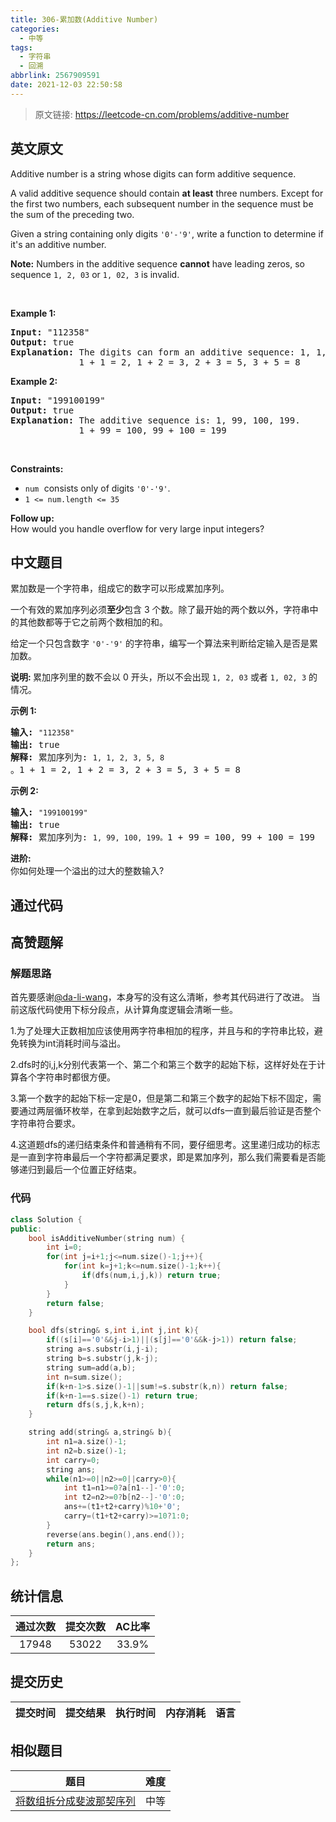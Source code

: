 ```yaml
---
title: 306-累加数(Additive Number)
categories:
  - 中等
tags:
  - 字符串
  - 回溯
abbrlink: 2567909591
date: 2021-12-03 22:50:58
---
```


> 原文链接: https://leetcode-cn.com/problems/additive-number


## 英文原文
<div><p>Additive number is a string whose digits can form additive sequence.</p>

<p>A valid additive sequence should contain <b>at least</b> three numbers. Except for the first two numbers, each subsequent number in the sequence must be the sum of the preceding two.</p>

<p>Given a string containing only digits <code>&#39;0&#39;-&#39;9&#39;</code>, write a function to determine if it&#39;s an additive number.</p>

<p><b>Note:</b> Numbers in the additive sequence <b>cannot</b> have leading zeros, so sequence <code>1, 2, 03</code> or <code>1, 02, 3</code> is invalid.</p>

<p>&nbsp;</p>
<p><strong>Example 1:</strong></p>

<pre>
<strong>Input:</strong> &quot;112358&quot;
<strong>Output:</strong> true
<strong>Explanation:</strong> The digits can form an additive sequence: 1, 1, 2, 3, 5, 8. 
&nbsp;            1 + 1 = 2, 1 + 2 = 3, 2 + 3 = 5, 3 + 5 = 8
</pre>

<p><strong>Example 2:</strong></p>

<pre>
<strong>Input:</strong> &quot;199100199&quot;
<strong>Output:</strong> true
<strong>Explanation:</strong> The additive sequence is: 1, 99, 100, 199.&nbsp;
&nbsp;            1 + 99 = 100, 99 + 100 = 199
</pre>

<p>&nbsp;</p>
<p><strong>Constraints:</strong></p>

<ul>
	<li><font face="monospace"><code>num</code>&nbsp;</font>consists only of digits <code>&#39;0&#39;-&#39;9&#39;</code>.</li>
	<li><code>1 &lt;= num.length &lt;= 35</code></li>
</ul>

<p><b>Follow up:</b><br />
How would you handle overflow for very large input integers?</p>
</div>

## 中文题目
<div><p>累加数是一个字符串，组成它的数字可以形成累加序列。</p>

<p>一个有效的累加序列必须<strong>至少</strong>包含 3 个数。除了最开始的两个数以外，字符串中的其他数都等于它之前两个数相加的和。</p>

<p>给定一个只包含数字&nbsp;<code>&#39;0&#39;-&#39;9&#39;</code>&nbsp;的字符串，编写一个算法来判断给定输入是否是累加数。</p>

<p><strong>说明:&nbsp;</strong>累加序列里的数不会以 0 开头，所以不会出现&nbsp;<code>1, 2, 03</code> 或者&nbsp;<code>1, 02, 3</code>&nbsp;的情况。</p>

<p><strong>示例 1:</strong></p>

<pre><strong>输入:</strong> <code>&quot;112358&quot;</code>
<strong>输出:</strong> true 
<strong>解释: </strong>累加序列为: <code>1, 1, 2, 3, 5, 8 </code>。1 + 1 = 2, 1 + 2 = 3, 2 + 3 = 5, 3 + 5 = 8
</pre>

<p><strong>示例&nbsp;2:</strong></p>

<pre><strong>输入:</strong> <code>&quot;199100199&quot;</code>
<strong>输出:</strong> true 
<strong>解释: </strong>累加序列为: <code>1, 99, 100, 199。</code>1 + 99 = 100, 99 + 100 = 199</pre>

<p><strong>进阶:</strong><br>
你如何处理一个溢出的过大的整数输入?</p>
</div>

## 通过代码
<RecoDemo>
</RecoDemo>


## 高赞题解
### 解题思路
首先要感谢[@da-li-wang](/u/da-li-wang/)，本身写的没有这么清晰，参考其代码进行了改进。
当前这版代码使用下标分段点，从计算角度逻辑会清晰一些。

1.为了处理大正数相加应该使用两字符串相加的程序，并且与和的字符串比较，避免转换为int消耗时间与溢出。

2.dfs时的i,j,k分别代表第一个、第二个和第三个数字的起始下标，这样好处在于计算各个字符串时都很方便。

3.第一个数字的起始下标一定是0，但是第二和第三个数字的起始下标不固定，需要通过两层循环枚举，在拿到起始数字之后，就可以dfs一直到最后验证是否整个字符串符合要求。

4.这道题dfs的递归结束条件和普通稍有不同，要仔细思考。这里递归成功的标志是一直到字符串最后一个字符都满足要求，即是累加序列，那么我们需要看是否能够递归到最后一个位置正好结束。

### 代码

```cpp
class Solution {
public:
    bool isAdditiveNumber(string num) {
        int i=0;
        for(int j=i+1;j<=num.size()-1;j++){
            for(int k=j+1;k<=num.size()-1;k++){
                if(dfs(num,i,j,k)) return true;
            }
        }
        return false;
    }

    bool dfs(string& s,int i,int j,int k){
        if((s[i]=='0'&&j-i>1)||(s[j]=='0'&&k-j>1)) return false;
        string a=s.substr(i,j-i);
        string b=s.substr(j,k-j);
        string sum=add(a,b);
        int n=sum.size();
        if(k+n-1>s.size()-1||sum!=s.substr(k,n)) return false;
        if(k+n-1==s.size()-1) return true;
        return dfs(s,j,k,k+n);    
    }

    string add(string& a,string& b){
        int n1=a.size()-1;
        int n2=b.size()-1;
        int carry=0;
        string ans;
        while(n1>=0||n2>=0||carry>0){
            int t1=n1>=0?a[n1--]-'0':0;
            int t2=n2>=0?b[n2--]-'0':0;
            ans+=(t1+t2+carry)%10+'0';
            carry=(t1+t2+carry)>=10?1:0;
        }
        reverse(ans.begin(),ans.end());
        return ans;
    }
};
```

## 统计信息
| 通过次数 | 提交次数 | AC比率 |
| :------: | :------: | :------: |
|    17948    |    53022    |   33.9%   |

## 提交历史
| 提交时间 | 提交结果 | 执行时间 |  内存消耗  | 语言 |
| :------: | :------: | :------: | :--------: | :--------: |


## 相似题目
|                             题目                             | 难度 |
| :----------------------------------------------------------: | :---------: |
| [将数组拆分成斐波那契序列](https://leetcode-cn.com/problems/split-array-into-fibonacci-sequence/) | 中等|
